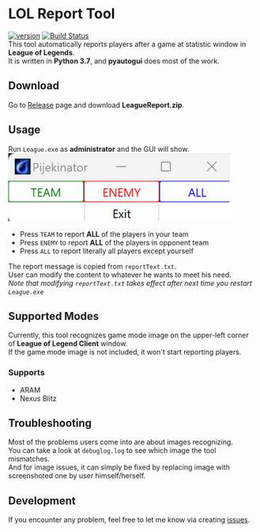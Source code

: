 # LOL Report Tool
[![version](https://img.shields.io/github/v/release/SivWatt/LOL_report_tool)](https://github.com/SivWatt/LOL_report_tool/releases)
[![Build Status](https://github.com/SivWatt/LOL_report_tool/actions/workflows/python-checks.yaml/badge.svg?branch=master)](https://github.com/SivWatt/LOL_report_tool/actions/workflows/python-checks.yaml)  
This tool automatically reports players after a game at statistic window in __League of Legends__.  
It is written in __Python 3.7__, and __pyautogui__ does most of the work.  

## Download
Go to [Release](https://github.com/SivWatt/LOL_report_tool/releases/latest) page and download __LeagueReport.zip__.

## Usage
Run `League.exe` as __administrator__ and the GUI will show.  
![GUI](/doc/info.PNG?raw=true)
  - Press `TEAM` to report __ALL__ of the players in your team  
  - Press `ENEMY` to report __ALL__ of the players in opponent team  
  - Press `ALL` to report literally all players except yourself  

The report message is copied from `reportText.txt`.  
User can modify the content to whatever he wants to meet his need.  
_Note that modifying `reportText.txt` takes effect after next time you restart `League.exe`_

## Supported Modes
Currently, this tool recognizes game mode image on the upper-left corner of __League of Legend Client__ window.  
If the game mode image is not included, it won't start reporting players.  
### Supports
- ARAM
- Nexus Blitz

## Troubleshooting
Most of the problems users come into are about images recognizing.  
You can take a look at `debuglog.log` to see which image the tool mismatches.  
And for image issues, it can simply be fixed by replacing image with screenshoted one by user himself/herself.

## Development
If you encounter any problem, feel free to let me know via creating [issues](https://github.com/SivWatt/LOL_report_tool/issues).
